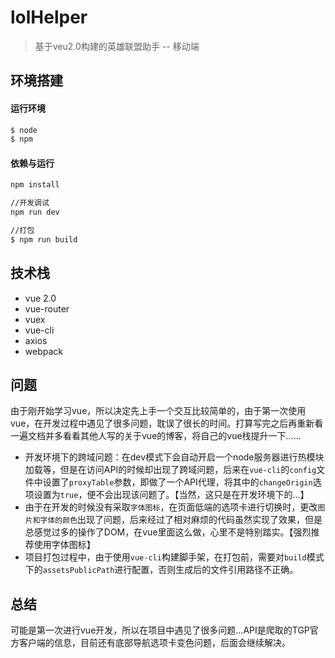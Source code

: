 # lolHelper

> 基于veu2.0构建的英雄联盟助手 -- 移动端

## 环境搭建

#### 运行环境

```bash
$ node
$ npm
```

#### 依赖与运行

``` bash
npm install

//开发调试
npm run dev

//打包
$ npm run build
```

## 技术栈

* vue 2.0
* vue-router
* vuex
* vue-cli
* axios
* webpack

## 问题

由于刚开始学习vue，所以决定先上手一个交互比较简单的，由于第一次使用vue，在开发过程中遇见了很多问题，耽误了很长的时间。打算写完之后再重新看一遍文档并多看看其他人写的关于vue的博客，将自己的vue栈提升一下......

* 开发环境下的跨域问题：在dev模式下会自动开启一个node服务器进行热模块加载等，但是在访问API的时候却出现了跨域问题，后来在`vue-cli`的`config`文件中设置了`proxyTable`参数，即做了一个API代理，将其中的`changeOrigin`选项设置为`true`，便不会出现该问题了。【当然，这只是在开发环境下的...】
* 由于在开发的时候没有采取`字体图标`，在页面低端的选项卡进行切换时，更改`图片和字体的颜色`出现了问题，后来经过了相对麻烦的代码虽然实现了效果，但是总感觉过多的操作了DOM，在vue里面这么做，心里不是特别踏实。【强烈推荐使用字体图标】
* 项目打包过程中，由于使用`vue-cli`构建脚手架，在打包前，需要对`build`模式下的`assetsPublicPath`进行配置，否则生成后的文件引用路径不正确。

## 总结

可能是第一次进行vue开发，所以在项目中遇见了很多问题...API是爬取的TGP官方客户端的信息，目前还有底部导航选项卡变色问题，后面会继续解决。